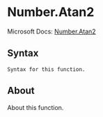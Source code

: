 ---
---

# Number.Atan2

Microsoft Docs: [Number.Atan2](https://docs.microsoft.com/en-us/powerquery-m/number-atan2)

## Syntax

```powerquery-m
Syntax for this function.
```

## About

About this function.


